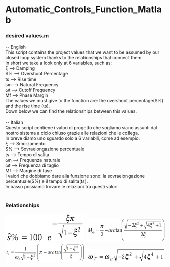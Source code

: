 # Automatic_Controls_Function_Matlab

### desired values.m

-- English<br>
This script contains the project values that we want to be assumed by our closed loop system thanks to the relationships that connect them.<br>
In short we take a look only at 6 variables, such as:<br>
ξ --> Damping<br>
S% --> Overshoot Percentage<br>
ts --> Rise time<br>
ωn --> Natural Frequency<br>
ωt --> Cutoff Frequency<br>
Mf --> Phase Margin<br>
The values we must give to the function are: the overshoot percentage(S%) and the rise time (ts).<br>
Down below we can find the relationships between this values.<br><br>
-- Italian<br>
Questo script contiene i valori di progetto che vogliamo siano assunti dal nostro sistema a ciclo chiuso grazie alle relazioni che le collega.<br>
In breve diamo uno sguardo solo a 6 variabili, come ad esempio:<br>
ξ --> Smorzamento<br>
S% --> Sovraelongazione percentuale<br>
ts --> Tempo di salita<br>
ωn --> Frequenza naturale<br>
ωt --> Frequenza di taglio<br>
Mf --> Margine di fase<br>
I valori che dobbiamo dare alla funzione sono: la sovraelongazione percentuale(S%) e il tempo di salita(ts).<br>
In basso possiamo trovare le relazioni tra questi valori.<br><br>


### Relationships
       
<img alt="relationship-s_percent__csi" src="https://github.com/lucamerola/Automatic_Controls_Function_Matlab/blob/main/relationships/s_percent__csi.png" height=auto width=250px>
<img alt="relationship-Mf_csi" src="https://github.com/lucamerola/Automatic_Controls_Function_Matlab/blob/main/relationships/Mf.png" height=auto width=250px>
<img alt="relationship-ts_wn_csi" src="https://github.com/lucamerola/Automatic_Controls_Function_Matlab/blob/main/relationships/ts_wn_csi.png" height=auto width=250px>
<img alt="relationship-wt_wn_csi" src="https://github.com/lucamerola/Automatic_Controls_Function_Matlab/blob/main/relationships/wt_wn_csi.png" height=auto width=250px>
